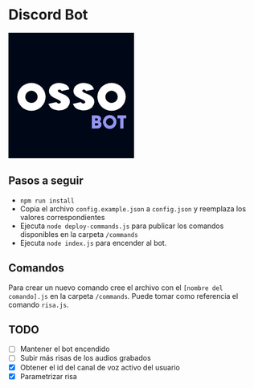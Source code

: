 # Discord Bot
![Logo](/assets/images/logo.jpg "Logo")

## Pasos a seguir
- `npm run install`
- Copia el archivo `config.example.json` a `config.json` y reemplaza los valores correspondientes
- Ejecuta `node deploy-commands.js` para publicar los comandos disponibles en la carpeta `/commands`
- Ejecuta `node index.js` para encender al bot.


## Comandos
Para crear un nuevo comando cree el archivo con el `[nombre del comando].js` en la carpeta `/commands`. Puede tomar como referencia el comando `risa.js`.

## TODO
- [ ] Mantener el bot encendido
- [ ] Subir más risas de los audios grabados
- [X] Obtener el id del canal de voz activo del usuario
- [X] Parametrizar risa